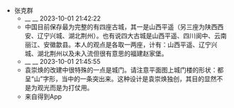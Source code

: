 - 张克群
    - __ __ 2023-10-01 21:42:22
    - 中国目前保存最为完整的有四座古城，其一是山西平遥（另三座为陕西西安、辽宁兴城、湖北荆州）。也有说四大古城是山西平遥、四川阆中、云南丽江、安徽歙县。本人的观点是各取一两座，计有：山西平遥、辽宁兴城、湖北荆州以及未入流但很有意思的福建赵家堡。
    - __ __ 2023-10-01 21:45:55
    - 袁崇焕的改建中很特殊的一点是城门。请注意平面图上城门楼的形状：都呈“山”字形，当中的一条突出来。这种设计是袁崇焕独创，其目的显然不是为观光而是为打仗用。
    - 来自得到App
